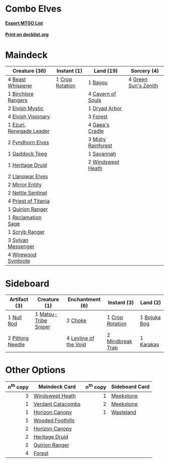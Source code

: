 # Combo Elves

#### [Export MTGO List](../collection/Combo%20Elves/Combo%20Elves.txt)
#### [Print on decklist.org](http://decklist.org/?deckmain=1%09Bayou%0A4%09Beast%20Whisperer%0A1%09Birchlore%20Rangers%0A4%09Cavern%20of%20Souls%0A1%09Crop%20Rotation%0A1%09Dryad%20Arbor%0A2%09Elvish%20Mystic%0A4%09Elvish%20Visionary%0A1%09Ezuri,%20Renegade%20Leader%0A3%09Forest%0A2%09Fyndhorn%20Elves%0A1%09Gaddock%20Teeg%0A4%09Gaea's%20Cradle%0A4%09Green%20Sun's%20Zenith%0A1%09Heritage%20Druid%0A2%09Llanowar%20Elves%0A2%09Mirror%20Entity%0A3%09Misty%20Rainforest%0A2%09Nettle%20Sentinel%0A4%09Priest%20of%20Titania%0A1%09Quirion%20Ranger%0A1%09Reclamation%20Sage%0A1%09Savannah%0A1%09Scryb%20Ranger%0A3%09Sylvan%20Messenger%0A2%09Windswept%20Heath%0A4%09Wirewood%20Symbiote&deckside=1%09Bojuka%20Bog%0A2%09Choke%0A1%09Crop%20Rotation%0A1%09Karakas%0A4%09Leyline%20of%20the%20Void%0A1%09Matsu-Tribe%20Sniper%0A2%09Mindbreak%20Trap%0A1%09Null%20Rod%0A2%09Pithing%20Needle)
# Maindeck

|                                           Creature (36)                                           |                                       Instant (1)                                        |                                          Land (19)                                          |                                          Sorcery (4)                                          |
|---------------------------------------------------------------------------------------------------|------------------------------------------------------------------------------------------|---------------------------------------------------------------------------------------------|-----------------------------------------------------------------------------------------------|
|4 [Beast Whisperer](http://gatherer.wizards.com/Pages/Card/Details.aspx?multiverseid=452873)       |1 [Crop Rotation](http://gatherer.wizards.com/Pages/Card/Details.aspx?multiverseid=417430)|1 [Bayou](http://gatherer.wizards.com/Pages/Card/Details.aspx?multiverseid=879)              |4 [Green Sun's Zenith](http://gatherer.wizards.com/Pages/Card/Details.aspx?multiverseid=413711)|
|1 [Birchlore Rangers](http://gatherer.wizards.com/Pages/Card/Details.aspx?multiverseid=39836)      |                                                                                          |4 [Cavern of Souls](http://gatherer.wizards.com/Pages/Card/Details.aspx?multiverseid=278058) |                                                                                               |
|2 [Elvish Mystic](http://gatherer.wizards.com/Pages/Card/Details.aspx?multiverseid=389499)         |                                                                                          |1 [Dryad Arbor](http://gatherer.wizards.com/Pages/Card/Details.aspx?multiverseid=136196)     |                                                                                               |
|4 [Elvish Visionary](http://gatherer.wizards.com/Pages/Card/Details.aspx?multiverseid=175124)      |                                                                                          |3 [Forest](http://gatherer.wizards.com/Pages/Card/Details.aspx?multiverseid=439860)          |                                                                                               |
|1 [Ezuri, Renegade Leader](http://gatherer.wizards.com/Pages/Card/Details.aspx?multiverseid=389511)|                                                                                          |4 [Gaea's Cradle](http://gatherer.wizards.com/Pages/Card/Details.aspx?multiverseid=10422)    |                                                                                               |
|2 [Fyndhorn Elves](http://gatherer.wizards.com/Pages/Card/Details.aspx?multiverseid=2568)          |                                                                                          |3 [Misty Rainforest](http://gatherer.wizards.com/Pages/Card/Details.aspx?multiverseid=405102)|                                                                                               |
|1 [Gaddock Teeg](http://gatherer.wizards.com/Pages/Card/Details.aspx?multiverseid=140188)          |                                                                                          |1 [Savannah](http://gatherer.wizards.com/Pages/Card/Details.aspx?multiverseid=881)           |                                                                                               |
|1 [Heritage Druid](http://gatherer.wizards.com/Pages/Card/Details.aspx?multiverseid=413713)        |                                                                                          |2 [Windswept Heath](http://gatherer.wizards.com/Pages/Card/Details.aspx?multiverseid=405115) |                                                                                               |
|2 [Llanowar Elves](http://gatherer.wizards.com/Pages/Card/Details.aspx?multiverseid=129626)        |                                                                                          |                                                                                             |                                                                                               |
|2 [Mirror Entity](http://gatherer.wizards.com/Pages/Card/Details.aspx?multiverseid=376409)         |                                                                                          |                                                                                             |                                                                                               |
|2 [Nettle Sentinel](http://gatherer.wizards.com/Pages/Card/Details.aspx?multiverseid=442171)       |                                                                                          |                                                                                             |                                                                                               |
|4 [Priest of Titania](http://gatherer.wizards.com/Pages/Card/Details.aspx?multiverseid=389642)     |                                                                                          |                                                                                             |                                                                                               |
|1 [Quirion Ranger](http://gatherer.wizards.com/Pages/Card/Details.aspx?multiverseid=3674)          |                                                                                          |                                                                                             |                                                                                               |
|1 [Reclamation Sage](http://gatherer.wizards.com/Pages/Card/Details.aspx?multiverseid=389651)      |                                                                                          |                                                                                             |                                                                                               |
|1 [Scryb Ranger](http://gatherer.wizards.com/Pages/Card/Details.aspx?multiverseid=118924)          |                                                                                          |                                                                                             |                                                                                               |
|3 [Sylvan Messenger](http://gatherer.wizards.com/Pages/Card/Details.aspx?multiverseid=27666)       |                                                                                          |                                                                                             |                                                                                               |
|4 [Wirewood Symbiote](http://gatherer.wizards.com/Pages/Card/Details.aspx?multiverseid=159322)     |                                                                                          |                                                                                             |                                                                                               |


# Sideboard

|                                       Artifact (3)                                        |                                         Creature (1)                                         |                                        Enchantment (6)                                         |                                        Instant (3)                                        |                                       Land (2)                                        |
|-------------------------------------------------------------------------------------------|----------------------------------------------------------------------------------------------|------------------------------------------------------------------------------------------------|-------------------------------------------------------------------------------------------|---------------------------------------------------------------------------------------|
|1 [Null Rod](http://gatherer.wizards.com/Pages/Card/Details.aspx?multiverseid=383034)      |1 [Matsu-Tribe Sniper](http://gatherer.wizards.com/Pages/Card/Details.aspx?multiverseid=74619)|2 [Choke](http://gatherer.wizards.com/Pages/Card/Details.aspx?multiverseid=45431)               |1 [Crop Rotation](http://gatherer.wizards.com/Pages/Card/Details.aspx?multiverseid=417430) |1 [Bojuka Bog](http://gatherer.wizards.com/Pages/Card/Details.aspx?multiverseid=376269)|
|2 [Pithing Needle](http://gatherer.wizards.com/Pages/Card/Details.aspx?multiverseid=129526)|                                                                                              |4 [Leyline of the Void](http://gatherer.wizards.com/Pages/Card/Details.aspx?multiverseid=107682)|2 [Mindbreak Trap](http://gatherer.wizards.com/Pages/Card/Details.aspx?multiverseid=197532)|1 [Karakas](http://gatherer.wizards.com/Pages/Card/Details.aspx?multiverseid=413782)   |


# Other Options

|*n*<sup>th</sup> copy|                                       Maindeck Card                                        |*n*<sup>th</sup> copy|                                   Sideboard Card                                   |
|--------------------:|--------------------------------------------------------------------------------------------|--------------------:|------------------------------------------------------------------------------------|
|                    3|[Windswept Heath](http://gatherer.wizards.com/Pages/Card/Details.aspx?multiverseid=405115)  |                    1|[Meekstone](http://gatherer.wizards.com/Pages/Card/Details.aspx?multiverseid=628)   |
|                    1|[Verdant Catacombs](http://gatherer.wizards.com/Pages/Card/Details.aspx?multiverseid=405113)|                    2|[Meekstone](http://gatherer.wizards.com/Pages/Card/Details.aspx?multiverseid=628)   |
|                    1|[Horizon Canopy](http://gatherer.wizards.com/Pages/Card/Details.aspx?multiverseid=409571)   |                    1|[Wasteland](http://gatherer.wizards.com/Pages/Card/Details.aspx?multiverseid=413790)|
|                    1|[Wooded Foothills](http://gatherer.wizards.com/Pages/Card/Details.aspx?multiverseid=405116) |                     |                                                                                    |
|                    2|[Horizon Canopy](http://gatherer.wizards.com/Pages/Card/Details.aspx?multiverseid=409571)   |                     |                                                                                    |
|                    2|[Heritage Druid](http://gatherer.wizards.com/Pages/Card/Details.aspx?multiverseid=413713)   |                     |                                                                                    |
|                    2|[Quirion Ranger](http://gatherer.wizards.com/Pages/Card/Details.aspx?multiverseid=3674)     |                     |                                                                                    |
|                    4|[Forest](http://gatherer.wizards.com/Pages/Card/Details.aspx?multiverseid=439860)           |                     |                                                                                    |

